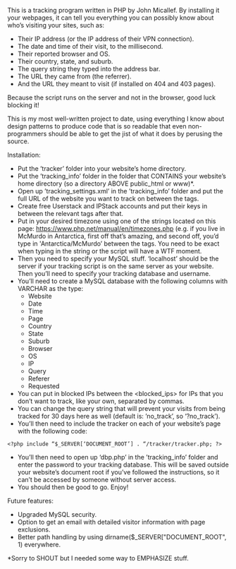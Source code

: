 This is a tracking program written in PHP by John Micallef. By installing it your webpages, it can tell you everything you can possibly know about who’s visiting your sites, such as:

* Their IP address (or the IP address of their VPN connection).
* The date and time of their visit, to the millisecond.
* Their reported browser and OS.
* Their country, state, and suburb.
* The query string they typed into the address bar.
* The URL they came from (the referrer).
* And the URL they meant to visit (if installed on 404 and 403 pages).

Because the script runs on the server and not in the browser, good luck blocking it!

This is my most well-written project to date, using everything I know about design patterns to produce code that is so readable that even non-programmers should be able to get the jist of what it does by perusing the source.

Installation:
* Put the ’tracker’ folder into your website’s home directory.
* Put the ’tracking_info’ folder in the folder that CONTAINS your website’s home directory (so a directory ABOVE public_html or www)*.
* Open up ’tracking_settings.xml’ in the ’tracking_info’ folder and put the full URL of the website you want to track on between the <website> tags.
* Create free Userstack and IPStack accounts and put their keys in between the relevant tags after that.
* Put in your desired timezone using one of the strings located on this page: https://www.php.net/manual/en/timezones.php (e.g. if you live in McMurdo in Antarctica, first off that’s amazing, and second off, you’d type in 'Antarctica/McMurdo’ between the tags. You need to be exact when typing in the string or the script will have a WTF moment.
* Then you need to specify your MySQL stuff. ‘localhost’ should be the server if your tracking script is on the same server as your website. Then you’ll need to specify your tracking database and username.
* You’ll need to create a MySQL database with the following columns with VARCHAR as the type:
    * Website
    * Date
    * Time
    * Page
    * Country
    * State
    * Suburb
    * Browser
    * OS
    * IP
    * Query
    * Referer
    * Requested
* You can put in blocked IPs between the <blocked_ips> for IPs that you don’t want to track, like your own, separated by commas.
* You can change the query string that will prevent your visits from being tracked for 30 days here as well (default is: ’no_track’, so ‘?no_track’).
* You’ll then need to include the tracker on each of your website’s page with the following code: 
```` 
<?php include “$_SERVER[‘DOCUMENT_ROOT’] . “/tracker/tracker.php; ?>
```` 
* You’ll then need to open up ‘dbp.php’ in the ’tracking_info’ folder and enter the password to your tracking database. This will be saved outside your website’s document root if you’ve followed the instructions, so it can’t be accessed by someone without server access.
* You should then be good to go. Enjoy!

Future features:
* Upgraded MySQL security.
* Option to get an email with detailed visitor information with page exclusions.
* Better path handling by using dirname($_SERVER["DOCUMENT_ROOT", 1) everywhere.

*Sorry to SHOUT but I needed some way to EMPHASIZE stuff.
